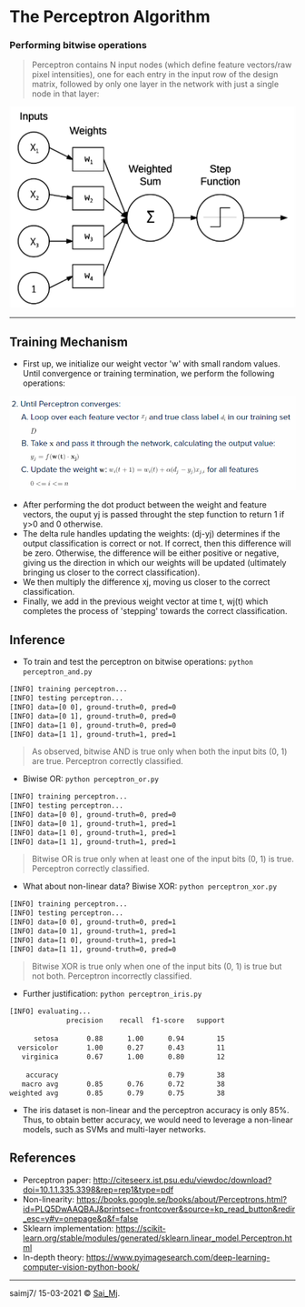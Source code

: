 # The Perceptron Algorithm
### Performing bitwise operations

> Perceptron contains N input nodes (which define feature vectors/raw pixel intensities), one for each entry in the input row of the design matrix, followed by only one layer in the network with just a single node in that layer:

<div align="center">
<img src=mylib/misc/1.png?raw=true "Architecture" width=570 >
</div>

---

## Training Mechanism

- First up, we initialize our weight vector 'w' with small random values. Until convergence or training termination, we perform the following operations:

<div align="center">
<img src=mylib/misc/2.png?raw=true "Training" width=570 >
</div>

- After performing the dot product between the weight and feature vectors, the ouput yj is passed throught the step function to return 1 if y>0 and 0 otherwise.
- The delta rule handles updating the weights: (dj-yj) determines if the output classification is correct or not. If correct, then this difference will be zero. Otherwise, the difference will be either positive or negative, giving us the direction in which our weights will be updated (ultimately bringing us closer to the correct classification).
- We then multiply the difference xj, moving us closer to the correct classification.
- Finally, we add in the previous weight vector at time t, wj(t) which completes the process of 'stepping' towards the correct classification.

## Inference

- To train and test the perceptron on bitwise operations: ```python perceptron_and.py```
```
[INFO] training perceptron...
[INFO] testing perceptron...
[INFO] data=[0 0], ground-truth=0, pred=0
[INFO] data=[0 1], ground-truth=0, pred=0
[INFO] data=[1 0], ground-truth=0, pred=0
[INFO] data=[1 1], ground-truth=1, pred=1
```
> As observed, bitwise AND is true only when both the input bits (0, 1) are true. Perceptron correctly classified.

- Biwise OR: ```python perceptron_or.py```

```
[INFO] training perceptron...
[INFO] testing perceptron...
[INFO] data=[0 0], ground-truth=0, pred=0
[INFO] data=[0 1], ground-truth=1, pred=1
[INFO] data=[1 0], ground-truth=1, pred=1
[INFO] data=[1 1], ground-truth=1, pred=1
```
> Bitwise OR is true only when at least one of the input bits (0, 1) is true. Perceptron correctly classified.

- What about non-linear data? Biwise XOR: ```python perceptron_xor.py```

```
[INFO] training perceptron...
[INFO] testing perceptron...
[INFO] data=[0 0], ground-truth=0, pred=1
[INFO] data=[0 1], ground-truth=1, pred=1
[INFO] data=[1 0], ground-truth=1, pred=1
[INFO] data=[1 1], ground-truth=0, pred=0
```
> Bitwise XOR is true only when one of the input bits (0, 1) is true but not both. Perceptron incorrectly classified.

- Further justification: ```python perceptron_iris.py```
```
[INFO] evaluating...
              precision    recall  f1-score   support

      setosa       0.88      1.00      0.94        15
  versicolor       1.00      0.27      0.43        11
   virginica       0.67      1.00      0.80        12

    accuracy                           0.79        38
   macro avg       0.85      0.76      0.72        38
weighted avg       0.85      0.79      0.75        38
```
- The iris dataset is non-linear and the perceptron accuracy is only 85%. Thus, to obtain better accuracy, we would need to leverage a non-linear models, such as SVMs and multi-layer networks.

## References
- Perceptron paper: http://citeseerx.ist.psu.edu/viewdoc/download?doi=10.1.1.335.3398&rep=rep1&type=pdf
- Non-linearity: https://books.google.se/books/about/Perceptrons.html?id=PLQ5DwAAQBAJ&printsec=frontcover&source=kp_read_button&redir_esc=y#v=onepage&q&f=false
- Sklearn implementation: https://scikit-learn.org/stable/modules/generated/sklearn.linear_model.Perceptron.html
- In-depth theory: https://www.pyimagesearch.com/deep-learning-computer-vision-python-book/
---

saimj7/ 15-03-2021 © <a href="http://saimj7.github.io" target="_blank">Sai_Mj</a>.
